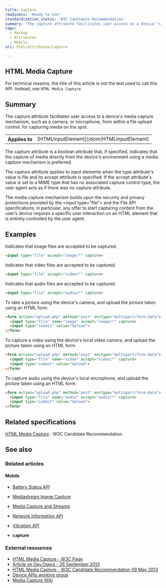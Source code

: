 ```yaml
---
title: capture
readiness: 'Ready to Use'
standardization_status: 'W3C Candidate Recommendation'
summary: 'The capture attribute facilitates user access to a device''s media capture mechanism, such as a camera, or microphone, from within a file upload control, for capturing media on the spot.'
tags:
  - Markup
  - Attributes
  - Mobile
uri: html/attributes/capture

---
```

## <span>HTML Media Capture</span>

For technical reasons, the title of this article is not the text used to call this API. Instead, use `HTML Media Capture`

## <span>Summary</span>

The capture attribute facilitates user access to a device's media capture mechanism, such as a camera, or microphone, from within a file upload control, for capturing media on the spot.

<table class="wikitable">
<tr>
<th>
Applies to

</th>
<td>
[HTMLInputElement](/dom/HTMLInputElement)

</td>
</tr>
</table>
The capture attribute is a boolean attribute that, if specified, indicates that the capture of media directly from the device's environment using a media capture mechanism is preferred.

The capture attribute applies to input elements when the type attribute's value is file and its accept attribute is specified. If the accept attribute's value is set to a MIME type that has no associated capture control type, the user agent acts as if there was no capture attribute.

The media capture mechanism builds upon the security and privacy protections provided by the \<input type="file"\> and the File API specifications; in particular, any offer to start capturing content from the user’s device requires a specific user interaction on an HTML element that is entirely controlled by the user agent.

## <span>Examples</span>

Indicates that image files are accepted to be captured.

``` html
<input type="file" accept="image/*" capture>
```

Indicates that video files are accepted to be captured.

``` html
<input type="file" accept="video/*" capture>
```

Indicates that audio files are accepted to be captured.

``` html
<input type="file" accept="audio/*" capture>
```

To take a picture using the device's camera, and upload the picture taken using an HTML form.

``` html
<form action="upload.php" method="post" enctype="multipart/form-data">
  <input type="file" name="image" accept="image/*" capture>
  <input type="submit" value="Upload">
</form>
```

To capture a video using the device's local video camera, and upload the picture taken using an HTML form.

``` html
<form action="upload.php" method="post" enctype="multipart/form-data">
  <input type="file" name="video" accept="video/*" capture>
  <input type="submit" value="Upload">
</form>
```

To capture audio using the device's local microphone, and upload the picture taken using an HTML form.

``` html
<form action="upload.php" method="post" enctype="multipart/form-data">
  <input type="file" name="audio" accept="audio/*" capture>
  <input type="submit" value="Upload">
</form>
```

## <span>Related specifications</span>

[HTML Media Capture](http://www.w3.org/TR/html-media-capture/#the-capture-attribute)
:   W3C Candidate Recommendation

## <span>See also</span>

### <span>Related articles</span>

#### <span>Mobile</span>

-   [Battery Status API](/apis/battery_status)

-   [Mediastream Image Capture](/apis/image_capture)

-   [Media Capture and Streams](/apis/media_capture_and_streams)

-   [Network Information API](/apis/network_information)

-   [Vibration API](/apis/vibration)

-   **capture**

### <span>External resources</span>

-   [HTML Media Capture - W3C Page](http://www.w3.org/TR/html-media-capture/)
-   [Article on Dev.Opera - 26 September 2013](http://dev.opera.com/articles/view/media-capture-in-mobile-browsers/)
-   [HTML Media Capture - W3C Candidate Recommendation 09 May 2013](http://www.w3.org/TR/2013/CR-html-media-capture-20130509/)
-   [Device APIs working group](http://www.w3.org/2009/dap/)
-   [Media Capture Wiki](http://www.w3.org/wiki/Media_Capture)
